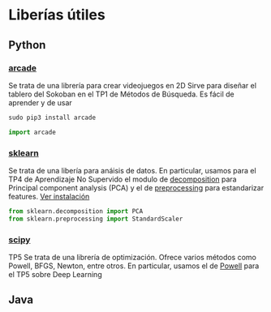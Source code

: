 # Liberías útiles 

## Python 

### [arcade](https://api.arcade.academy/en/latest/)
Se trata de una librería para crear videojuegos en 2D
Sirve para diseñar el tablero del Sokoban en el TP1 de Métodos de Búsqueda. Es fácil de aprender y de usar 
```python
sudo pip3 install arcade
```
```python
import arcade
```

### [sklearn](https://scikit-learn.org/stable/index.html) 
Se trata de una libería para anáisis de datos. 
En particular, usamos para el TP4 de Aprendizaje No Supervido el modulo de [decomposition](https://scikit-learn.org/stable/modules/generated/sklearn.decomposition.PCA.html) para Principal component analysis (PCA) y el de [preprocessing](https://scikit-learn.org/stable/modules/generated/sklearn.preprocessing.StandardScaler.html) para estandarizar features.
[Ver instalación](https://scikit-learn.org/0.16/install.html)

```python
from sklearn.decomposition import PCA
from sklearn.preprocessing import StandardScaler
```

### [scipy](https://docs.scipy.org/doc/scipy/reference/generated/scipy.optimize.minimize.html) 
TP5
Se trata de una librería de optimización. Ofrece varios métodos como Powell, BFGS, Newton, entre otros. 
En particular, usamos el de [Powell](https://docs.scipy.org/doc/scipy/reference/generated/scipy.optimize.fmin_powell.html) para el TP5 sobre Deep Learning
 

## Java